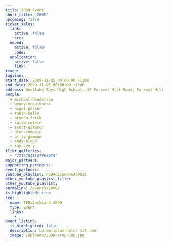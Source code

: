 ```yaml
---
title: 2009 event
short_title: '2009'
upcoming: false
ticket_sales:
  link:
    active: false
    src:
  embed:
    active: false
    code:
  application:
    active: false
    link:
image:
tagline:
start_date: 2009-11-05 00:00:00 +1300
end_date: 2009-11-05 00:00:00 +1300
address: Westlake Boys High School, 30 Forrest Hill Road, Forrest Hill, Auckland 0620
people:
  - michael-henderson
  - wendy-mcguinness
  - nigel-parker
  - robin-kelly
  - brenda-frisk
  - kaila-colbin
  - scott-gilmour
  - glen-compain
  - billy-gammon
  - andy-blood
  - ray-avery
flikr_galleries:
  - '72157641137766674'
major_partners:
supporting_partners:
event_partners:
youtube_playlist: PLDA6216FD76A6083C
other_youtube_playlist_title:
other_youtube_playlist:
permalink: /events/2009/
is_highlighted: true
seo:
  name: TEDxAuckland 2009
  type: Event
  links:
    -
event_listing:
  is_highlighted: false
  description: Lorem ipsum dolor sit amet
  image: /uploads/2009-crop-100.jpg
---
```

